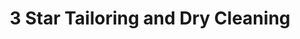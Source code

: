 ---
title: "3 Star Tailoring and Dry Cleaning"
url: /fayetteville/3-star-tailoring-and-dry-cleaning/
shop: laundry
---